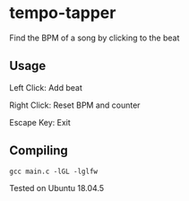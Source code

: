 # tempo-tapper
Find the BPM of a song by clicking to the beat


## Usage
Left Click: Add beat

Right Click: Reset BPM and counter

Escape Key: Exit


## Compiling
```
gcc main.c -lGL -lglfw
```
Tested on Ubuntu 18.04.5
